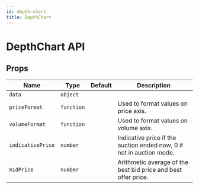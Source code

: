 ```yaml
---
id: depth-chart
title: DepthChart
---
```


# DepthChart API

## Props

| Name              | Type       | Default | Description                                                          |
| ----------------- | ---------- | ------- | -------------------------------------------------------------------- |
| `data`            | `object`   |         |                                                                      |
| `priceFormat`     | `function` |         | Used to format values on price axis.                                 |
| `volumeFormat`    | `function` |         | Used to format values on volume axis.                                |
| `indicativePrice` | `number`   |         | Indicative price if the auction ended now, 0 if not in auction mode. |
| `midPrice`        | `number`   |         | Arithmetic average of the best bid price and best offer price.       |
